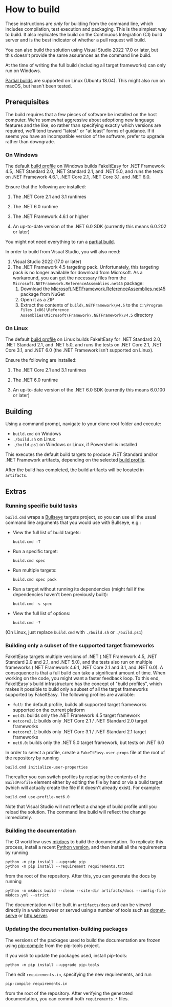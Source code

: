 # How to build

These instructions are *only* for building from the command line, which includes compilation, test execution and packaging. This is the simplest way to build.
It also replicates the build on the Continuous Integration (CI) build server and is the best indicator of whether a pull request will build.

You can also build the solution using Visual Studio 2022 17.0 or later, but this doesn't provide the same assurances as the command line build.

At the time of writing the full build (including all target frameworks) can only run on Windows.

[Partial builds](#building-only-a-subset-of-the-supported-target-frameworks) are supported on Linux (Ubuntu 18.04). This might also run on macOS, but hasn't been tested.

## Prerequisites

The build requires that a few pieces of software be installed on the host computer. We're somewhat aggressive about adoptiong new language features and the like, so rather than specifying exactly which versions are required, we'll tend toward "latest" or "at least" forms of guidance. If it seems you have an incompatible version of the software, prefer to upgrade rather than downgrade.

### On Windows

The default [build profile](#building-only-a-subset-of-the-supported-target-frameworks) on Windows builds FakeItEasy for .NET Framework 4.5, .NET Standard 2.0, .NET Standard 2.1, and .NET 5.0, and runs the tests on .NET Framework 4.6.1, .NET Core 2.1, .NET Core 3.1, and .NET 6.0.

Ensure that the following are installed:

1. The .NET Core 2.1 and 3.1 runtimes

2. The .NET 6.0 runtime

3. The .NET Framework 4.6.1 or higher

4. An up-to-date version of the .NET 6.0 SDK (currently this means 6.0.202 or later)

You might not need everything to run a [partial build](#building-only-a-subset-of-the-supported-target-frameworks).

In order to build from Visual Studio, you will also need:

1. Visual Studio 2022 (17.0 or later)
2. The .NET Framework 4.5 targeting pack. Unfortunately, this targeting pack is no longer available for download from Microsoft. As a workaround, you can get the necessary files from the `Microsoft.NETFramework.ReferenceAssemblies.net45` package:
   1. Download the [Microsoft.NETFramework.ReferenceAssemblies.net45](https://www.nuget.org/packages/Microsoft.NETFramework.ReferenceAssemblies.net45/) package from NuGet
   2. Open it as a ZIP
   3. Extract the contents of `build\.NETFramework\v4.5` to the `C:\Program Files (x86)\Reference Assemblies\Microsoft\Framework\.NETFramework\v4.5` directory

### On Linux

The default [build profile](#building-only-a-subset-of-the-supported-target-frameworks) on Linux builds FakeItEasy for .NET Standard 2.0, .NET Standard 2.1, and .NET 5.0, and runs the tests on .NET Core 2.1, .NET Core 3.1, and .NET 6.0 (the .NET Framework isn't supported on Linux).

Ensure the following are installed:

1. The .NET Core 2.1 and 3.1 runtimes

2. The .NET 6.0 runtime

3. An up-to-date version of the .NET 6.0 SDK (currently this means 6.0.100 or later)

## Building

Using a command prompt, navigate to your clone root folder and execute:

- `build.cmd` on Windows
- `./build.sh` on Linux
- `./build.ps1` on Windows or Linux, if Powershell is installed

This executes the default build targets to produce .NET Standard and/or .NET Framework artifacts, depending on the selected [build profile](#building-only-a-subset-of-the-supported-target-frameworks).

After the build has completed, the build artifacts will be located in `artifacts`.

## Extras

### Running specific build tasks

`build.cmd` wraps a [Bullseye](https://github.com/adamralph/bullseye) targets project, so you can use all the usual command line arguments that you would use with Bullseye, e.g.:

* View the full list of build targets:

    `build.cmd -T`

* Run a specific target:

    `build.cmd spec`

* Run multiple targets:

    `build.cmd spec pack`

* Run a target without running its dependencies (might fail if the dependencies
  haven't been previously built):

    `build.cmd -s spec`

* View the full list of options:

    `build.cmd -?`

(On Linux, just replace `build.cmd` with `./build.sh` or `./build.ps1`)

### Building only a subset of the supported target frameworks

FakeItEasy targets multiple versions of .NET (.NET Framework 4.5, .NET
Standard 2.0 and 2.1, and .NET 5.0), and the tests also run on multiple frameworks (.NET
Framework 4.6.1, .NET Core 2.1 and 3.1, and .NET 6.0). A consequence is that a full
build can take a significant amount of time. When working on the code, you might
want a faster feedback loop. To this end, FakeItEasy's build infrastructure has
the concept of "build profiles", which makes it possible to build only a subset
of all the target frameworks supported by FakeItEasy. The following profiles are
available:

* `full`: the default profile, builds all supported target frameworks supported
  on the current platform
* `net45`: builds only the .NET Framework 4.5 target framework
* `netcore2.1`: builds only .NET Core 2.1 / .NET Standard 2.0 target frameworks
* `netcore3.1`: builds only .NET Core 3.1 / .NET Standard 2.1 target frameworks
* `net6.0`: builds only the .NET 5.0 target framework, but tests on .NET 6.0

In order to select a profile, create a `FakeItEasy.user.props` file at the root
of the repository by running

```
build.cmd initialize-user-properties
```

Thereafter
you can switch profiles by replacing the contents of the `BuildProfile` element
either by editing the file by hand or via a build target (which will actually
create the file if it doesn't already exist). For example:

```
build.cmd use-profile-net6.0
```

Note that Visual Studio will not reflect a change of build profile until you
reload the solution. The command line build will reflect the change immediately.

### Building the documentation

The CI workflow uses [mkdocs](https://www.mkdocs.org/) to build the documentation. To replicate this process,
install a recent [Python version](https://www.python.org/downloads/), and then install all the requirements
by running

```
python -m pip install --upgrade pip
python -m pip install --requirement requirements.txt
```

from the root of the repository. After this, you can generate the docs by running

```
python -m mkdocs build --clean --site-dir artifacts/docs --config-file mkdocs.yml --strict
```

The documentation will be built in `artifacts/docs` and can be viewed directly in a web
browser or served using a number of tools such as [dotnet-serve](https://github.com/natemcmaster/dotnet-serve) or [http.server](https://docs.python.org/3/library/http.server.html).

### Updating the documentation-building packages

The versions of the packages used to build the documentation are frozen using
[pip-compile](https://github.com/jazzband/pip-tools#example-usage-for-pip-compile) from the pip-tools project.

If you wish to update the packages used, install pip-tools:

```
python -m pip install --upgrade pip-tools
```

Then edit `requirements.in`, specifying the new requirements, and run

```
pip-compile requirements.in
```

from the root of the repository. After verifying the generated documentation, you can commit both
`requirements.*` files.
